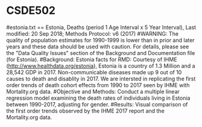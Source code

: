 # CSDE502
#estonia.txt == Estonia, Deaths (period 1 Age Interval x 5 Year Interval), 	Last modified: 20 Sep 2018;  Methods Protocol: v6 (2017)
#WARNING: The quality of population estimates for 1990-1999 is lower than in prior and later years and these data should be used with caution. For details, please see the "Data Quality Issues" section of the Background and Documentation file (for Estonia).
#Background: Estonia facts for RMD: Courtesy of IHME (http://www.healthdata.org/estonia), Estonia is a country of 1.3 Million and a 28,542 GDP in 2017. Non-communicable diseases made up 9 out of 10 causes to death and disablity in 2017. We are intersted in replicating the first order trends of death cohort effects from 1990 to 2017 seen by IHME with Mortality.org data.
#Objective and Methods: Conduct a multiple linear regression model examining the death rates of individuals living in Estonia between 1990-2017, adjusting for gender.
#Results: Visual comparison of the first order trends observed by the IHME 2017 report and the Mortality.org data.
